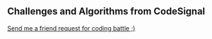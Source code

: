 ## Challenges and Algorithms from CodeSignal

[Send me a friend request for coding battle ;)](https://app.codesignal.com/profile/vagifrzada)
